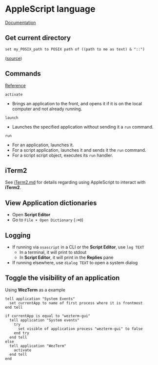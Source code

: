 # AppleScript language

[Documentation](https://developer.apple.com/library/archive/documentation/AppleScript/Conceptual/AppleScriptLangGuide/introduction/ASLR_intro.html)

## Get current directory

```osascript
set my_POSIX_path to POSIX path of ((path to me as text) & "::")
```

([source](https://apple.stackexchange.com/a/457543))

## Commands

[Reference](https://developer.apple.com/library/archive/documentation/AppleScript/Conceptual/AppleScriptLangGuide/reference/ASLR_cmds.html)

`activate`

- Brings an application to the front, and opens it if it is on the local computer and not already running.

`launch`

- Launches the specified application without sending it a `run` command.

`run`

- For an application, launches it.
- For a script application, launches it and sends it the `run` command.
- For a script script object, executes its `run` handler.

## iTerm2

See [iTerm2.md](../iTerm2.md) for details regarding using AppleScript to interact with **iTerm2**.

## View Application dictionaries

- Open **Script Editor**
- Go to `File ➤ Open Dictionary` (`⇧⌘O`)

## Logging

- If running via `osascript` in a CLI or the **Script Editor**, use `log TEXT`
  - In a terminal, it will print to stdout
  - In **Script Editor**, it will print in the **Replies** pane
- If running elsewhere, use `dialog TEXT` to open a system dialog

## Toggle the visibility of an application

Using **WezTerm** as a example

```applescript
tell application "System Events"
  set currentApp to name of first process where it is frontmost
end tell

if currentApp is equal to "wezterm-gui"
  tell application "System events"
    try
      set visible of application process "wezterm-gui" to false
    end try
  end tell
else
  tell application "WezTerm"
    activate
  end tell
end
```
